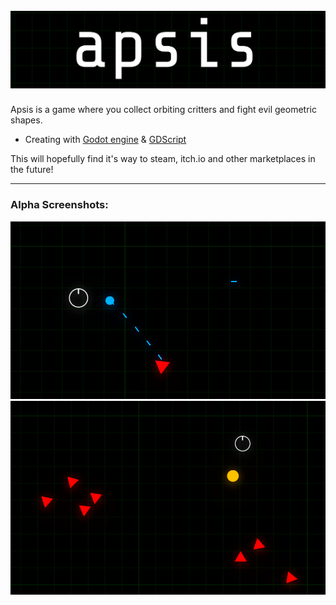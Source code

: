 <h1 align="center">
  <br>
  <img src="https://github.com/trentslutzky/apsis/blob/main/screenshots/title.png" alt="SURGE" width="550">
  <br>
</h1>

Apsis is a game where you collect orbiting critters and fight evil geometric shapes. 
- Creating with [Godot engine](https://godotengine.org/) & [GDScript](https://docs.godotengine.org/en/stable/tutorials/scripting/gdscript/gdscript_basics.html)

This will hopefully find it's way to steam, itch.io and other marketplaces in the future!

---

### Alpha Screenshots:
<img src="https://github.com/trentslutzky/apsis/blob/main/screenshots/combat_1.png" width="600">
<img src="https://github.com/trentslutzky/apsis/blob/main/screenshots/combat_2.png" width="600">
